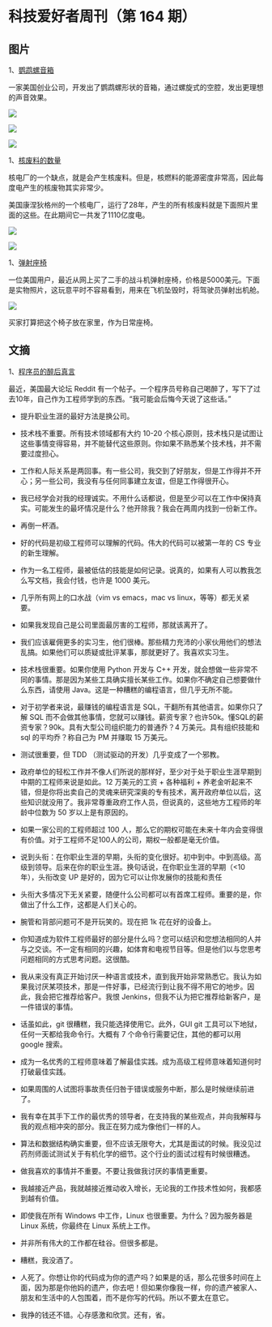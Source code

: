 # 科技爱好者周刊（第 164 期）

## 图片

1、[鹦鹉螺音箱](https://www.bowerswilkins.com/net/blog/products/history-of-nautilus)

一家美国创业公司，开发出了鹦鹉螺形状的音箱，通过螺旋式的空腔，发出更理想的声音效果。

![](https://cdn.beekka.com/blogimg/asset/202106/bg2021060309.jpg)

![](https://cdn.beekka.com/blogimg/asset/202106/bg2021060311.jpg)

![](https://cdn.beekka.com/blogimg/asset/202106/bg2021060310.jpg)

1、[核废料的数量](https://rootsofprogress.org/nuclear-physics)

核电厂的一个缺点，就是会产生核废料。但是，核燃料的能源密度非常高，因此每度电产生的核废物其实非常少。

美国康涅狄格州的一个核电厂，运行了28年，产生的所有核废料就是下面照片里面的这些。在此期间它一共发了1110亿度电。

![](https://cdn.beekka.com/blogimg/asset/202105/bg2021053102.jpg)

![](https://cdn.beekka.com/blogimg/asset/202105/bg2021053103.jpg)

1、[弹射座椅](https://neil.computer/notes/overkill-objects-for-everyday-life/)

一位美国用户，最近从网上买了二手的战斗机弹射座椅，价格是5000美元。下面是实物照片，这玩意平时不容易看到，用来在飞机坠毁时，将驾驶员弹射出机舱。

![](https://cdn.beekka.com/blogimg/asset/202105/bg2021053101.jpg)

买家打算把这个椅子放在家里，作为日常座椅。

## 文摘

1、[程序员的醉后真言](https://old.reddit.com/r/ExperiencedDevs/comments/nmodyl/drunk_post_things_ive_learned_as_a_sr_engineer/)

最近，美国最大论坛 Reddit 有一个帖子。一个程序员号称自己喝醉了，写下了过去10年，自己作为工程师学到的东西。“我可能会后悔今天说了这些话。”

-   提升职业生涯的最好方法是换公司。
-   技术栈不重要。所有技术领域都有大约 10-20 个核心原则，技术栈只是试图让这些事情变得容易，并不能替代这些原则。你如果不熟悉某个技术栈，并不需要过度担心。
-   工作和人际关系是两回事。有一些公司，我交到了好朋友，但是工作得并不开心；另一些公司，我没有与任何同事建立友谊，但是工作得很开心。
-   我已经学会对我的经理诚实。不用什么话都说，但是至少可以在工作中保持真实。可能发生的最坏情况是什么？他开除我？我会在两周内找到一份新工作。
-   再倒一杯酒。
-   好的代码是初级工程师可以理解的代码。伟大的代码可以被第一年的 CS 专业的新生理解。
-   作为一名工程师，最被低估的技能是如何记录。说真的，如果有人可以教我怎么写文档，我会付钱，也许是 1000 美元。
-   几乎所有网上的口水战（vim vs emacs，mac vs linux，等等）都无关紧要。
-   如果我发现自己是公司里面最厉害的工程师，那就该离开了。
-   我们应该雇佣更多的实习生，他们很棒。那些精力充沛的小家伙用他们的想法乱搞。如果他们可以质疑或批评某事，那就更好了。我喜欢实习生。
-   技术栈很重要。如果你使用 Python 开发与 C++ 开发，就会想做一些非常不同的事情。那是因为某些工具确实擅长某些工作。如果你不确定自己想要做什么东西，请使用 Java。这是一种糟糕的编程语言，但几乎无所不能。
-   对于初学者来说，最赚钱的编程语言是 SQL，干翻所有其他语言。如果你只了解 SQL 而不会做其他事情，您就可以赚钱。薪资专家？也许50k。懂SQL的薪资专家？90k。具有大型公司组织能力的普通乔？4 万美元。具有组织技能和 sql 的平均乔？称自己为 PM 并赚取 15 万美元。
-   测试很重要，但 TDD （测试驱动的开发）几乎变成了一个邪教。
-   政府单位的轻松工作并不像人们所说的那样好，至少对于处于职业生涯早期到中期的工程师来说是如此。12 万美元的工资 + 各种福利 + 养老金听起来不错，但是你将出卖自己的灵魂来研究深奥的专有技术，离开政府单位以后，这些知识就没用了。我非常尊重政府工作人员，但说真的，这些地方工程师的年龄中位数为 50 岁以上是有原因的。
-   如果一家公司的工程师超过 100 人，那么它的期权可能在未来十年内会变得很有价值。对于工程师不足100人的公司，期权一般都是毫无价值。
-   说到头衔：在你职业生涯的早期，头衔的变化很好。初中到中。中到高级。高级到领导。后来在你的职业生涯。换句话说，在你职业生涯的早期（<10 年），头衔改变 UP 是好的，因为它可以让你发展你的技能和责任
-   头衔大多情况下无关紧要，随便什么公司都可以有首席工程师。重要的是，你做出了什么工作，这都是人们关心的。
-   腕管和背部问题可不是开玩笑的。现在把 1k 花在好的设备上。
-   你知道成为软件工程师最好的部分是什么吗？您可以结识和您想法相同的人并与之交谈。不一定有相同的兴趣，如体育和电视节目等。但是他们以与您思考问题相同的方式思考问题。这很酷。
-   我从来没有真正开始讨厌一种语言或技术，直到我开始非常熟悉它。我认为如果我讨厌某项技术，那是一件好事，已经流行到让我不得不用它的地步。因此，我会把它推荐给客户。我恨 Jenkins，但我不认为把它推荐给新客户，是一件错误的事情。
-   话虽如此，git 很糟糕，我只能选择使用它。此外，GUI git 工具可以下地狱，任何一天都给我命令行。大概有 7 个命令行需要记住，其他的都可以用 google 搜索。
-   成为一名优秀的工程师意味着了解最佳实践。成为高级工程师意味着知道何时打破最佳实践。
-   如果周围的人试图将事故责任归咎于错误或服务中断，那么是时候继续前进了。
-   我有幸在其手下工作的最优秀的领导者，在支持我的某些观点，并向我解释与我的观点相冲突的部分。我正在努力成为像他们一样的人。
-   算法和数据结构确实重要，但不应该无限夸大，尤其是面试的时候。我没见过药剂师面试测试关于有机化学的细节。这个行业的面试过程有时候很糟透。
-   做我喜欢的事情并不重要。不要让我做我讨厌的事情更重要。
-   我越接近产品，我就越接近推动收入增长，无论我的工作技术性如何，我都感到越有价值。
-   即使我在所有 Windows 中工作，Linux 也很重要。为什么？因为服务器是 Linux 系统，你最终在 Linux 系统上工作。
-   并非所有伟大的工作都在硅谷。但很多都是。
-   糟糕，我没酒了。


-   人死了。你想让你的代码成为你的遗产吗？如果是的话，那么花很多时间在上面，因为那是你他妈的遗产，你去吧！但如果你像我一样，你的遗产被家人、朋友和生活中的人包围着，而不是你写的代码。所以不要太在意它。
-   我挣的钱还不错。心存感激和欣赏。还有，省。

